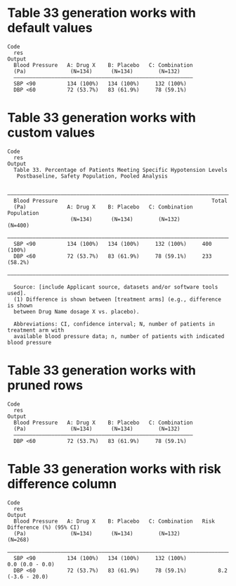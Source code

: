 # Table 33 generation works with default values

    Code
      res
    Output
      Blood Pressure   A: Drug X    B: Placebo   C: Combination
      (Pa)              (N=134)      (N=134)        (N=132)    
      —————————————————————————————————————————————————————————
      SBP <90          134 (100%)   134 (100%)     132 (100%)  
      DBP <60          72 (53.7%)   83 (61.9%)     78 (59.1%)  

# Table 33 generation works with custom values

    Code
      res
    Output
      Table 33. Percentage of Patients Meeting Specific Hypotension Levels
       Postbaseline, Safety Population, Pooled Analysis
      
      ———————————————————————————————————————————————————————————————————————
      Blood Pressure                                                 Total   
      (Pa)             A: Drug X    B: Placebo   C: Combination   Population 
                        (N=134)      (N=134)        (N=132)         (N=400)  
      ———————————————————————————————————————————————————————————————————————
      SBP <90          134 (100%)   134 (100%)     132 (100%)     400 (100%) 
      DBP <60          72 (53.7%)   83 (61.9%)     78 (59.1%)     233 (58.2%)
      ———————————————————————————————————————————————————————————————————————
      
      Source: [include Applicant source, datasets and/or software tools used].
      (1) Difference is shown between [treatment arms] (e.g., difference is shown
      between Drug Name dosage X vs. placebo).
      
      Abbreviations: CI, confidence interval; N, number of patients in treatment arm with
      available blood pressure data; n, number of patients with indicated blood pressure

# Table 33 generation works with pruned rows

    Code
      res
    Output
      Blood Pressure   A: Drug X    B: Placebo   C: Combination
      (Pa)              (N=134)      (N=134)        (N=132)    
      —————————————————————————————————————————————————————————
      DBP <60          72 (53.7%)   83 (61.9%)     78 (59.1%)  

# Table 33 generation works with risk difference column

    Code
      res
    Output
      Blood Pressure   A: Drug X    B: Placebo   C: Combination   Risk Difference (%) (95% CI)
      (Pa)              (N=134)      (N=134)        (N=132)                 (N=268)           
      ————————————————————————————————————————————————————————————————————————————————————————
      SBP <90          134 (100%)   134 (100%)     132 (100%)           0.0 (0.0 - 0.0)       
      DBP <60          72 (53.7%)   83 (61.9%)     78 (59.1%)          8.2 (-3.6 - 20.0)      

